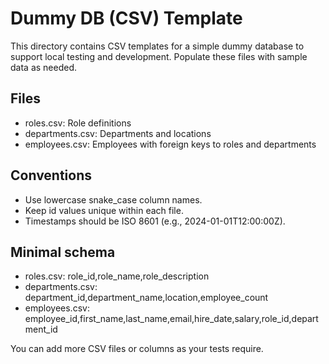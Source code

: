 # Dummy DB (CSV) Template

This directory contains CSV templates for a simple dummy database to support local testing and development. Populate these files with sample data as needed.

## Files

- roles.csv: Role definitions
- departments.csv: Departments and locations
- employees.csv: Employees with foreign keys to roles and departments

## Conventions

- Use lowercase snake_case column names.
- Keep id values unique within each file.
- Timestamps should be ISO 8601 (e.g., 2024-01-01T12:00:00Z).

## Minimal schema

- roles.csv: role_id,role_name,role_description
- departments.csv: department_id,department_name,location,employee_count
- employees.csv: employee_id,first_name,last_name,email,hire_date,salary,role_id,department_id

You can add more CSV files or columns as your tests require.
